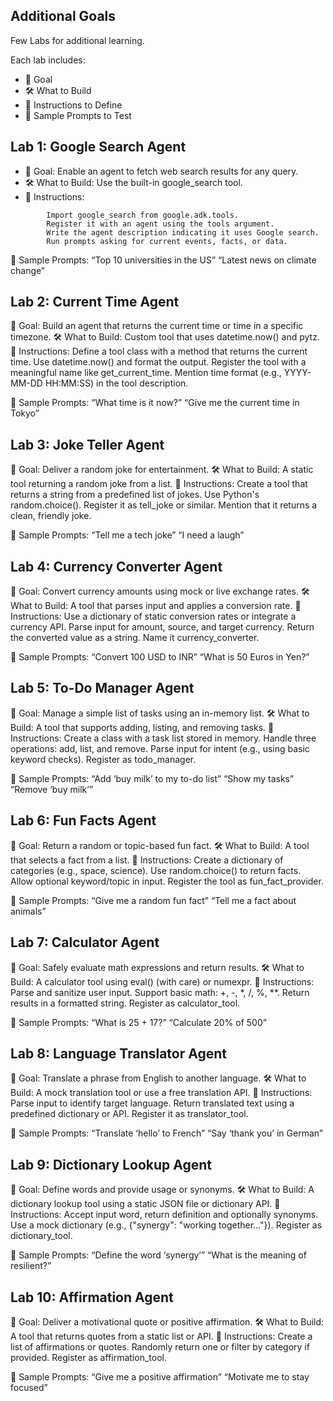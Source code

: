 ## Additional Goals 
Few Labs for additional learning. 

Each lab includes:
- 🎯 Goal
- 🛠️ What to Build
- 🔧 Instructions to Define
- 💬 Sample Prompts to Test

## Lab 1: Google Search Agent
- 🎯 Goal: Enable an agent to fetch web search results for any query.
- 🛠️ What to Build: Use the built-in google_search tool.
- 🔧 Instructions:
```
        Import google_search from google.adk.tools.
        Register it with an agent using the tools argument.
        Write the agent description indicating it uses Google search.
        Run prompts asking for current events, facts, or data.
```
💬 Sample Prompts:
        “Top 10 universities in the US”
        “Latest news on climate change”

## Lab 2: Current Time Agent
🎯 Goal: Build an agent that returns the current time or time in a specific timezone.
🛠️ What to Build: Custom tool that uses datetime.now() and pytz.
🔧 Instructions:
        Define a tool class with a method that returns the current time.
        Use datetime.now() and format the output.
        Register the tool with a meaningful name like get_current_time.
        Mention time format (e.g., YYYY-MM-DD HH:MM:SS) in the tool description.

💬 Sample Prompts:
        “What time is it now?”
        “Give me the current time in Tokyo”

## Lab 3: Joke Teller Agent
🎯 Goal: Deliver a random joke for entertainment.
🛠️ What to Build: A static tool returning a random joke from a list.
🔧 Instructions:
        Create a tool that returns a string from a predefined list of jokes.
        Use Python's random.choice().
        Register it as tell_joke or similar.
        Mention that it returns a clean, friendly joke.

💬 Sample Prompts:
    “Tell me a tech joke”
    “I need a laugh”

## Lab 4: Currency Converter Agent
🎯 Goal: Convert currency amounts using mock or live exchange rates.
🛠️ What to Build: A tool that parses input and applies a conversion rate.
🔧 Instructions:
        Use a dictionary of static conversion rates or integrate a currency API.
        Parse input for amount, source, and target currency.
        Return the converted value as a string.
        Name it currency_converter.

💬 Sample Prompts:
        “Convert 100 USD to INR”
        “What is 50 Euros in Yen?”

## Lab 5: To-Do Manager Agent
🎯 Goal: Manage a simple list of tasks using an in-memory list.
🛠️ What to Build: A tool that supports adding, listing, and removing tasks.
🔧 Instructions:
        Create a class with a task list stored in memory.
        Handle three operations: add, list, and remove.
        Parse input for intent (e.g., using basic keyword checks).
        Register as todo_manager.

💬 Sample Prompts:
        “Add ‘buy milk’ to my to-do list”
        “Show my tasks”
        “Remove ‘buy milk’”

## Lab 6: Fun Facts Agent
🎯 Goal: Return a random or topic-based fun fact.
🛠️ What to Build: A tool that selects a fact from a list.
🔧 Instructions:
        Create a dictionary of categories (e.g., space, science).
        Use random.choice() to return facts.
        Allow optional keyword/topic in input.
        Register the tool as fun_fact_provider.

💬 Sample Prompts:
        “Give me a random fun fact”
        “Tell me a fact about animals”

## Lab 7: Calculator Agent
🎯 Goal: Safely evaluate math expressions and return results.
🛠️ What to Build: A calculator tool using eval() (with care) or numexpr.
🔧 Instructions:
        Parse and sanitize user input.
        Support basic math: +, -, *, /, %, **.
        Return results in a formatted string.
        Register as calculator_tool.

💬 Sample Prompts:
        “What is 25 + 17?”
        “Calculate 20% of 500”

## Lab 8: Language Translator Agent
🎯 Goal: Translate a phrase from English to another language.
🛠️ What to Build: A mock translation tool or use a free translation API.
🔧 Instructions:
        Parse input to identify target language.
        Return translated text using a predefined dictionary or API.
        Register it as translator_tool.

💬 Sample Prompts:
        “Translate ‘hello’ to French”
        “Say ‘thank you’ in German”

## Lab 9: Dictionary Lookup Agent
🎯 Goal: Define words and provide usage or synonyms.
🛠️ What to Build: A dictionary lookup tool using a static JSON file or dictionary API.
🔧 Instructions:
        Accept input word, return definition and optionally synonyms.
        Use a mock dictionary (e.g., {"synergy": "working together..."}).
        Register as dictionary_tool.

💬 Sample Prompts:
        “Define the word ‘synergy’”
        “What is the meaning of resilient?”

## Lab 10: Affirmation Agent
🎯 Goal: Deliver a motivational quote or positive affirmation.
🛠️ What to Build: A tool that returns quotes from a static list or API.
🔧 Instructions:
        Create a list of affirmations or quotes.
        Randomly return one or filter by category if provided.
        Register as affirmation_tool.

💬 Sample Prompts:
        “Give me a positive affirmation”
        “Motivate me to stay focused”

